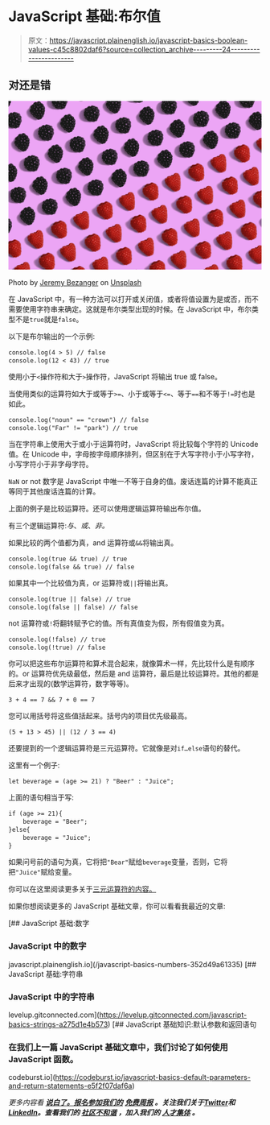 # JavaScript 基础:布尔值

> 原文：<https://javascript.plainenglish.io/javascript-basics-boolean-values-c45c8802daf6?source=collection_archive---------24----------------------->

## 对还是错

![](img/d65e90544a1332d054f2b37186cf9a1a.png)

Photo by [Jeremy Bezanger](https://unsplash.com/@unarchive?utm_source=medium&utm_medium=referral) on [Unsplash](https://unsplash.com?utm_source=medium&utm_medium=referral)

在 JavaScript 中，有一种方法可以打开或关闭值，或者将值设置为是或否，而不需要使用字符串来确定。这就是布尔类型出现的时候。在 JavaScript 中，布尔类型不是`true`就是`false`。

以下是布尔输出的一个示例:

```
console.log(4 > 5) // false
console.log(12 < 43) // true
```

使用小于`<`操作符和大于`>`操作符，JavaScript 将输出 true 或 false。

当使用类似的运算符如大于或等于`>=`、小于或等于`<=`、等于`==`和不等于`!=`时也是如此。

```
console.log("noun" == "crown") // false
console.log("Far" != "park") // true
```

当在字符串上使用大于或小于运算符时，JavaScript 将比较每个字符的 Unicode 值。在 Unicode 中，字母按字母顺序排列，但区别在于大写字符小于小写字符，小写字符小于非字母字符。

`NaN` or not 数字是 JavaScript 中唯一不等于自身的值。废话连篇的计算不能真正等同于其他废话连篇的计算。

上面的例子是比较运算符。还可以使用逻辑运算符输出布尔值。

有三个逻辑运算符:*与*、*或*、*非。*

如果比较的两个值都为真，and 运算符或`&&`将输出真。

```
console.log(true && true) // true
console.log(false && true) // false
```

如果其中一个比较值为真，or 运算符或`||`将输出真。

```
console.log(true || false) // true
console.log(false || false) // false
```

not 运算符或`!`将翻转赋予它的值。所有真值变为假，所有假值变为真。

```
console.log(!false) // true
console.log(!true) // false
```

你可以把这些布尔运算符和算术混合起来，就像算术一样，先比较什么是有顺序的。or 运算符优先级最低，然后是 and 运算符，最后是比较运算符。其他的都是后来才出现的(数学运算符，数字等等)。

```
3 + 4 == 7 && 7 + 0 == 7
```

您可以用括号将这些值括起来。括号内的项目优先级最高。

```
(5 + 13 > 45) || (12 / 3 == 4)
```

还要提到的一个逻辑运算符是三元运算符。它就像是对`if…else`语句的替代。

这里有一个例子:

```
let beverage = (age >= 21) ? "Beer" : "Juice";
```

上面的语句相当于写:

```
if (age >= 21){
    beverage = "Beer";
}else{
    beverage = "Juice";
}
```

如果问号前的语句为真，它将把`"Bear"`赋给`beverage`变量，否则，它将把`"Juice"`赋给变量。

你可以在这里阅读更多关于[三元运算符的内容。](https://levelup.gitconnected.com/javascript-basics-ternary-operator-c5e1510c6d2)

如果你想阅读更多的 JavaScript 基础文章，你可以看看我最近的文章:

[](/javascript-basics-numbers-352d49a61335) [## JavaScript 基础:数字

### JavaScript 中的数字

javascript.plainenglish.io](/javascript-basics-numbers-352d49a61335) [](https://levelup.gitconnected.com/javascript-basics-strings-a275d1e4b573) [## JavaScript 基础:字符串

### JavaScript 中的字符串

levelup.gitconnected.com](https://levelup.gitconnected.com/javascript-basics-strings-a275d1e4b573) [](https://codeburst.io/javascript-basics-default-parameters-and-return-statements-e5f2f07daf6a) [## JavaScript 基础知识:默认参数和返回语句

### 在我们上一篇 JavaScript 基础文章中，我们讨论了如何使用 JavaScript 函数。

codeburst.io](https://codeburst.io/javascript-basics-default-parameters-and-return-statements-e5f2f07daf6a) 

*更多内容看* [***说白了。报名参加我们的***](https://plainenglish.io/) **[***免费周报***](http://newsletter.plainenglish.io/) *。关注我们关于*[***Twitter***](https://twitter.com/inPlainEngHQ)*和*[***LinkedIn***](https://www.linkedin.com/company/inplainenglish/)*。查看我们的* [***社区不和谐***](https://discord.gg/GtDtUAvyhW) *，加入我们的* [***人才集体***](https://inplainenglish.pallet.com/talent/welcome) *。***